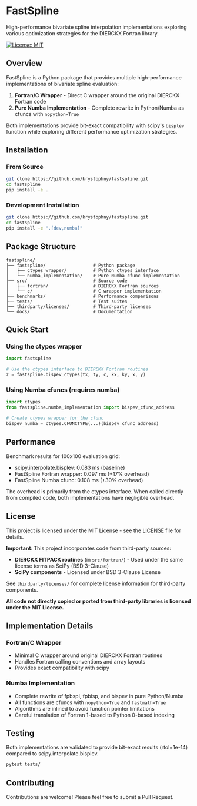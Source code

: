 # FastSpline

High-performance bivariate spline interpolation implementations exploring various optimization strategies for the DIERCKX Fortran library.

[![License: MIT](https://img.shields.io/badge/License-MIT-yellow.svg)](https://opensource.org/licenses/MIT)

## Overview

FastSpline is a Python package that provides multiple high-performance implementations of bivariate spline evaluation:

1. **Fortran/C Wrapper** - Direct C wrapper around the original DIERCKX Fortran code
2. **Pure Numba Implementation** - Complete rewrite in Python/Numba as cfuncs with `nopython=True`

Both implementations provide bit-exact compatibility with scipy's `bisplev` function while exploring different performance optimization strategies.

## Installation

### From Source
```bash
git clone https://github.com/krystophny/fastspline.git
cd fastspline
pip install -e .
```

### Development Installation
```bash
git clone https://github.com/krystophny/fastspline.git
cd fastspline
pip install -e ".[dev,numba]"
```

## Package Structure

```
fastspline/
├── fastspline/                  # Python package
│   ├── ctypes_wrapper/          # Python ctypes interface
│   └── numba_implementation/    # Pure Numba cfunc implementation
├── src/                         # Source code
│   ├── fortran/                 # DIERCKX Fortran sources
│   └── c/                       # C wrapper implementation
├── benchmarks/                  # Performance comparisons
├── tests/                       # Test suites
├── thirdparty/licenses/         # Third-party licenses
└── docs/                        # Documentation
```

## Quick Start

### Using the ctypes wrapper
```python
import fastspline

# Use the ctypes interface to DIERCKX Fortran routines
z = fastspline.bispev_ctypes(tx, ty, c, kx, ky, x, y)
```

### Using Numba cfuncs (requires numba)
```python
import ctypes
from fastspline.numba_implementation import bispev_cfunc_address

# Create ctypes wrapper for the cfunc
bispev_numba = ctypes.CFUNCTYPE(...)(bispev_cfunc_address)
```

## Performance

Benchmark results for 100x100 evaluation grid:
- scipy.interpolate.bisplev: 0.083 ms (baseline)
- FastSpline Fortran wrapper: 0.097 ms (+17% overhead)
- FastSpline Numba cfunc: 0.108 ms (+30% overhead)

The overhead is primarily from the ctypes interface. When called directly from compiled code, both implementations have negligible overhead.

## License

This project is licensed under the MIT License - see the [LICENSE](LICENSE) file for details.

**Important**: This project incorporates code from third-party sources:

- **DIERCKX FITPACK routines** (in `src/fortran/`) - Used under the same license terms as SciPy (BSD 3-Clause)
- **SciPy components** - Licensed under BSD 3-Clause License

See `thirdparty/licenses/` for complete license information for third-party components.

**All code not directly copied or ported from third-party libraries is licensed under the MIT License.**

## Implementation Details

### Fortran/C Wrapper
- Minimal C wrapper around original DIERCKX Fortran routines
- Handles Fortran calling conventions and array layouts
- Provides exact compatibility with scipy

### Numba Implementation
- Complete rewrite of fpbspl, fpbisp, and bispev in pure Python/Numba
- All functions are cfuncs with `nopython=True` and `fastmath=True`
- Algorithms are inlined to avoid function pointer limitations
- Careful translation of Fortran 1-based to Python 0-based indexing

## Testing

Both implementations are validated to provide bit-exact results (rtol=1e-14) compared to scipy.interpolate.bisplev.

```bash
pytest tests/
```

## Contributing

Contributions are welcome! Please feel free to submit a Pull Request.